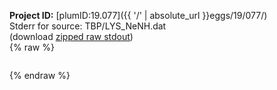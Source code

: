 **Project ID:** [plumID:19.077]({{ '/' | absolute_url }}eggs/19/077/)  
Stderr for source:  TBP/LYS_NeNH.dat   
(download [zipped raw stdout](LYS_NeNH.dat.plumed_master.stdout.txt.zip))  
{% raw %}
<pre>
</pre>
{% endraw %}
